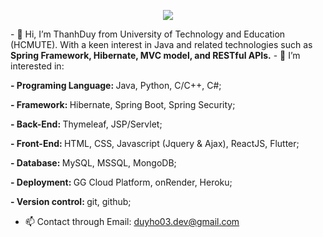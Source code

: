 <p align="center">
  <a href="https://skillicons.dev">
    <img src="https://skillicons.dev/icons?i=js,html,css,java,hibernate,git" />
  </a>
</p>
- 👋 Hi, I’m ThanhDuy from University of Technology and Education (HCMUTE). With a keen interest in Java and related technologies such as <b> Spring Framework, Hibernate, MVC model, and RESTful APIs.</b> 
- 👀 I’m interested in:
   
  <b>- Programing Language: </b> Java, Python, C/C++, C#;

  <b>- Framework:  </b> Hibernate, Spring Boot, Spring Security;

  <b>- Back-End:  </b> Thymeleaf, JSP/Servlet;

  <b>- Front-End:  </b>HTML, CSS, Javascript (Jquery & Ajax), ReactJS, Flutter;

  <b>- Database:  </b>MySQL, MSSQL, MongoDB;

  <b>- Deployment:  </b>GG Cloud Platform, onRender, Heroku;

  <b>- Version control:  </b>git, github;

- 📫 Contact through Email: duyho03.dev@gmail.com



